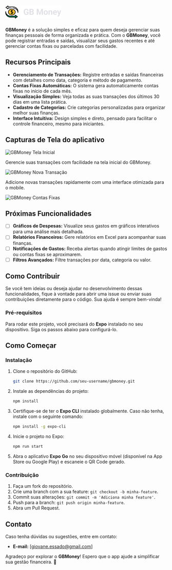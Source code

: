 # ![GBMoney Logo](./assets/big_logo.png)

**GBMoney** é a solução simples e eficaz para quem deseja gerenciar suas finanças pessoais de forma organizada e prática. Com o **GBMoney**, você pode registrar entradas e saídas, visualizar seus gastos recentes e até gerenciar contas fixas ou parceladas com facilidade.

## Recursos Principais

- **Gerenciamento de Transações:** Registre entradas e saídas financeiras com detalhes como data, categoria e método de pagamento.
- **Contas Fixas Automáticas:** O sistema gera automaticamente contas fixas no início de cada mês.
- **Visualização Simples:** Veja todas as suas transações dos últimos 30 dias em uma lista prática.
- **Cadastro de Categorias:** Crie categorias personalizadas para organizar melhor suas finanças.
- **Interface Intuitiva:** Design simples e direto, pensado para facilitar o controle financeiro, mesmo para iniciantes.

## Capturas de Tela do aplicativo

![GBMoney Tela Inicial](./assets/tela-inicial.png)

Gerencie suas transações com facilidade na tela inicial do GBMoney.

![GBMoney Nova Transação](./assets/nova-transacao.png)

Adicione novas transações rapidamente com uma interface otimizada para o mobile.

![GBMoney Contas Fixas](./assets/contas-fixas.png)

## Próximas Funcionalidades

- [ ] **Gráficos de Despesas:** Visualize seus gastos em gráficos interativos para uma análise mais detalhada.
- [ ] **Relatórios Financeiros:** Gere relatórios em Excel para acompanhar suas finanças.
- [ ] **Notificações de Gastos:** Receba alertas quando atingir limites de gastos ou contas fixas se aproximarem.
- [ ] **Filtros Avançados:** Filtre transações por data, categoria ou valor.

## Como Contribuir

Se você tem ideias ou deseja ajudar no desenvolvimento dessas funcionalidades, fique à vontade para abrir uma issue ou enviar suas contribuições diretamente para o código. Sua ajuda é sempre bem-vinda!

### Pré-requisitos

Para rodar este projeto, você precisará do **Expo** instalado no seu dispositivo. Siga os passos abaixo para configurá-lo.

## Como Começar

### Instalação

1. Clone o repositório do GitHub:

   ```bash
   git clone https://github.com/seu-username/gbmoney.git
   ```

2. Instale as dependências do projeto:

   ```bash
   npm install
   ```

3. Certifique-se de ter o **Expo CLI** instalado globalmente. Caso não tenha, instale com o seguinte comando:

   ```bash
   npm install -g expo-cli
   ```

4. Inicie o projeto no Expo:

   ```bash
   npm run start
   ```

5. Abra o aplicativo **Expo Go** no seu dispositivo móvel (disponível na App Store ou Google Play) e escaneie o QR Code gerado.

### Contribuição

1. Faça um fork do repositório.
2. Crie uma branch com a sua feature: `git checkout -b minha-feature`.
3. Commit suas alterações: `git commit -m 'Adiciona minha feature'`.
4. Push para a branch: `git push origin minha-feature`.
5. Abra um Pull Request.

## Contato

Caso tenha dúvidas ou sugestões, entre em contato:

- **E-mail:** [giovane.essado@gmail.com]

Agradeço por explorar o **GBMoney**! Espero que o app ajude a simplificar sua gestão financeira. 🚀
